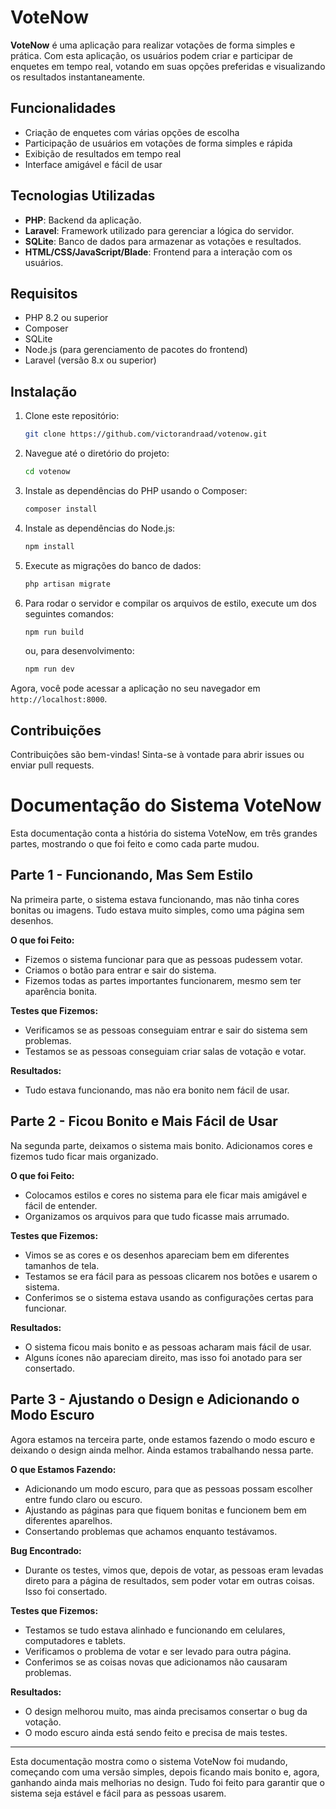 # VoteNow

**VoteNow** é uma aplicação para realizar votações de forma simples e prática. Com esta aplicação, os usuários podem criar e participar de enquetes em tempo real, votando em suas opções preferidas e visualizando os resultados instantaneamente.

## Funcionalidades

- Criação de enquetes com várias opções de escolha
- Participação de usuários em votações de forma simples e rápida
- Exibição de resultados em tempo real
- Interface amigável e fácil de usar

## Tecnologias Utilizadas

- **PHP**: Backend da aplicação.
- **Laravel**: Framework utilizado para gerenciar a lógica do servidor.
- **SQLite**: Banco de dados para armazenar as votações e resultados.
- **HTML/CSS/JavaScript/Blade**: Frontend para a interação com os usuários.

## Requisitos

- PHP 8.2 ou superior
- Composer
- SQLite
- Node.js (para gerenciamento de pacotes do frontend)
- Laravel (versão 8.x ou superior)

## Instalação

1. Clone este repositório:
    ```bash
    git clone https://github.com/victorandraad/votenow.git
    ```

2. Navegue até o diretório do projeto:
    ```bash
    cd votenow
    ```

3. Instale as dependências do PHP usando o Composer:
    ```bash
    composer install
    ```

4. Instale as dependências do Node.js:
    ```bash
    npm install
    ```

5. Execute as migrações do banco de dados:
    ```bash
    php artisan migrate
    ```

6. Para rodar o servidor e compilar os arquivos de estilo, execute um dos seguintes comandos:
    ```bash
    npm run build
    ```
    ou, para desenvolvimento:
    ```bash
    npm run dev
    ```

Agora, você pode acessar a aplicação no seu navegador em `http://localhost:8000`.

## Contribuições

Contribuições são bem-vindas! Sinta-se à vontade para abrir issues ou enviar pull requests.


# Documentação do Sistema VoteNow

Esta documentação conta a história do sistema VoteNow, em três grandes partes, mostrando o que foi feito e como cada parte mudou.

## Parte 1 - Funcionando, Mas Sem Estilo

Na primeira parte, o sistema estava funcionando, mas não tinha cores bonitas ou imagens. Tudo estava muito simples, como uma página sem desenhos.

**O que foi Feito:**

- Fizemos o sistema funcionar para que as pessoas pudessem votar.
- Criamos o botão para entrar e sair do sistema.
- Fizemos todas as partes importantes funcionarem, mesmo sem ter aparência bonita.

**Testes que Fizemos:**

- Verificamos se as pessoas conseguiam entrar e sair do sistema sem problemas.
- Testamos se as pessoas conseguiam criar salas de votação e votar.

**Resultados:**

- Tudo estava funcionando, mas não era bonito nem fácil de usar.

## Parte 2 - Ficou Bonito e Mais Fácil de Usar

Na segunda parte, deixamos o sistema mais bonito. Adicionamos cores e fizemos tudo ficar mais organizado.

**O que foi Feito:**

- Colocamos estilos e cores no sistema para ele ficar mais amigável e fácil de entender.
- Organizamos os arquivos para que tudo ficasse mais arrumado.

**Testes que Fizemos:**

- Vimos se as cores e os desenhos apareciam bem em diferentes tamanhos de tela.
- Testamos se era fácil para as pessoas clicarem nos botões e usarem o sistema.
- Conferimos se o sistema estava usando as configurações certas para funcionar.

**Resultados:**

- O sistema ficou mais bonito e as pessoas acharam mais fácil de usar.
- Alguns ícones não apareciam direito, mas isso foi anotado para ser consertado.

## Parte 3 - Ajustando o Design e Adicionando o Modo Escuro

Agora estamos na terceira parte, onde estamos fazendo o modo escuro e deixando o design ainda melhor. Ainda estamos trabalhando nessa parte.

**O que Estamos Fazendo:**

- Adicionando um modo escuro, para que as pessoas possam escolher entre fundo claro ou escuro.
- Ajustando as páginas para que fiquem bonitas e funcionem bem em diferentes aparelhos.
- Consertando problemas que achamos enquanto testávamos.

**Bug Encontrado:**

- Durante os testes, vimos que, depois de votar, as pessoas eram levadas direto para a página de resultados, sem poder votar em outras coisas. Isso foi consertado.

**Testes que Fizemos:**

- Testamos se tudo estava alinhado e funcionando em celulares, computadores e tablets.
- Verificamos o problema de votar e ser levado para outra página.
- Conferimos se as coisas novas que adicionamos não causaram problemas.

**Resultados:**

- O design melhorou muito, mas ainda precisamos consertar o bug da votação.
- O modo escuro ainda está sendo feito e precisa de mais testes.

---

Esta documentação mostra como o sistema VoteNow foi mudando, começando com uma versão simples, depois ficando mais bonito e, agora, ganhando ainda mais melhorias no design. Tudo foi feito para garantir que o sistema seja estável e fácil para as pessoas usarem.
